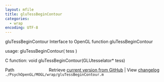 ```yaml
---
layout: mfile
title: gluTessBeginContour
categories:
  - wrap
encoding: UTF-8
---
```


gluTessBeginContour  Interface to OpenGL function gluTessBeginContour  

usage:  gluTessBeginContour( tess )  

C function:  void gluTessBeginContour(GLUtesselator\* tess)  


<div class="code_header" style="text-align:right;">
  <span style="float:left;">Path&nbsp;&nbsp;</span> <span class="counter">Retrieve <a href=
  "https://raw.github.com/Psychtoolbox-3/Psychtoolbox-3/beta/./PsychOpenGL/MOGL/wrap/gluTessBeginContour.m">current version from GitHub</a> | View <a href=
  "https://github.com/Psychtoolbox-3/Psychtoolbox-3/commits/beta/./PsychOpenGL/MOGL/wrap/gluTessBeginContour.m">changelog</a></span>
</div>
<div class="code">
  <code>./PsychOpenGL/MOGL/wrap/gluTessBeginContour.m</code>
</div>
